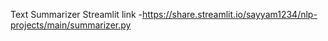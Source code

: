 Text Summarizer Streamlit link -https://share.streamlit.io/sayyam1234/nlp-projects/main/summarizer.py
 
